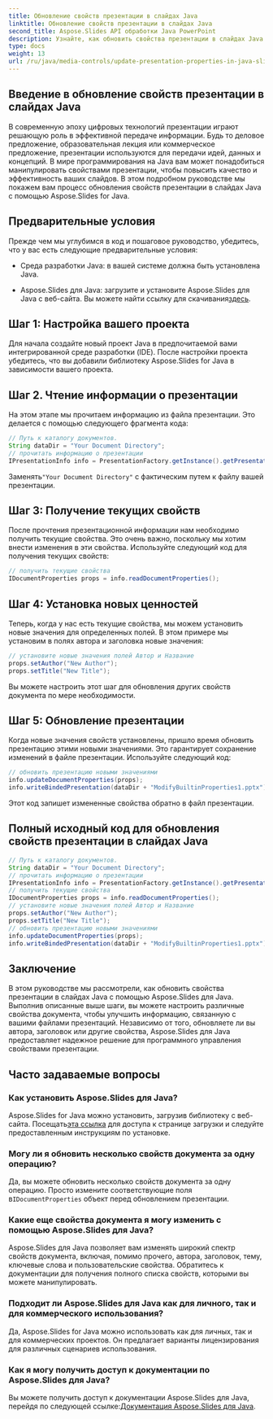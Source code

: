 ```yaml
---
title: Обновление свойств презентации в слайдах Java
linktitle: Обновление свойств презентации в слайдах Java
second_title: Aspose.Slides API обработки Java PowerPoint
description: Узнайте, как обновить свойства презентации в слайдах Java с помощью Aspose.Slides для Java. Настройте автора, название и другие параметры для создания эффектных презентаций.
type: docs
weight: 13
url: /ru/java/media-controls/update-presentation-properties-in-java-slides/
---
```


## Введение в обновление свойств презентации в слайдах Java

В современную эпоху цифровых технологий презентации играют решающую роль в эффективной передаче информации. Будь то деловое предложение, образовательная лекция или коммерческое предложение, презентации используются для передачи идей, данных и концепций. В мире программирования на Java вам может понадобиться манипулировать свойствами презентации, чтобы повысить качество и эффективность ваших слайдов. В этом подробном руководстве мы покажем вам процесс обновления свойств презентации в слайдах Java с помощью Aspose.Slides for Java.

## Предварительные условия

Прежде чем мы углубимся в код и пошаговое руководство, убедитесь, что у вас есть следующие предварительные условия:

- Среда разработки Java: в вашей системе должна быть установлена Java.

-  Aspose.Slides для Java: загрузите и установите Aspose.Slides для Java с веб-сайта. Вы можете найти ссылку для скачивания[здесь](https://releases.aspose.com/slides/java/).

## Шаг 1: Настройка вашего проекта

Для начала создайте новый проект Java в предпочитаемой вами интегрированной среде разработки (IDE). После настройки проекта убедитесь, что вы добавили библиотеку Aspose.Slides for Java в зависимости вашего проекта.

## Шаг 2. Чтение информации о презентации

На этом этапе мы прочитаем информацию из файла презентации. Это делается с помощью следующего фрагмента кода:

```java
// Путь к каталогу документов.
String dataDir = "Your Document Directory";
// прочитать информацию о презентации
IPresentationInfo info = PresentationFactory.getInstance().getPresentationInfo(dataDir + "ModifyBuiltinProperties1.pptx");
```

 Заменять`"Your Document Directory"` с фактическим путем к файлу вашей презентации.

## Шаг 3: Получение текущих свойств

После прочтения презентационной информации нам необходимо получить текущие свойства. Это очень важно, поскольку мы хотим внести изменения в эти свойства. Используйте следующий код для получения текущих свойств:

```java
// получить текущие свойства
IDocumentProperties props = info.readDocumentProperties();
```

## Шаг 4: Установка новых ценностей

Теперь, когда у нас есть текущие свойства, мы можем установить новые значения для определенных полей. В этом примере мы установим в полях автора и заголовка новые значения:

```java
// установите новые значения полей Автор и Название
props.setAuthor("New Author");
props.setTitle("New Title");
```

Вы можете настроить этот шаг для обновления других свойств документа по мере необходимости.

## Шаг 5: Обновление презентации

Когда новые значения свойств установлены, пришло время обновить презентацию этими новыми значениями. Это гарантирует сохранение изменений в файле презентации. Используйте следующий код:

```java
// обновить презентацию новыми значениями
info.updateDocumentProperties(props);
info.writeBindedPresentation(dataDir + "ModifyBuiltinProperties1.pptx");
```

Этот код запишет измененные свойства обратно в файл презентации.

## Полный исходный код для обновления свойств презентации в слайдах Java

```java
// Путь к каталогу документов.
String dataDir = "Your Document Directory";
// прочитать информацию о презентации
IPresentationInfo info = PresentationFactory.getInstance().getPresentationInfo(dataDir + "ModifyBuiltinProperties1.pptx");
// получить текущие свойства
IDocumentProperties props = info.readDocumentProperties();
// установите новые значения полей Автор и Название
props.setAuthor("New Author");
props.setTitle("New Title");
// обновить презентацию новыми значениями
info.updateDocumentProperties(props);
info.writeBindedPresentation(dataDir + "ModifyBuiltinProperties1.pptx");
```

## Заключение

В этом руководстве мы рассмотрели, как обновить свойства презентации в слайдах Java с помощью Aspose.Slides для Java. Выполнив описанные выше шаги, вы можете настроить различные свойства документа, чтобы улучшить информацию, связанную с вашими файлами презентаций. Независимо от того, обновляете ли вы автора, заголовок или другие свойства, Aspose.Slides для Java предоставляет надежное решение для программного управления свойствами презентации.

## Часто задаваемые вопросы

### Как установить Aspose.Slides для Java?

Aspose.Slides for Java можно установить, загрузив библиотеку с веб-сайта. Посещать[эта ссылка](https://releases.aspose.com/slides/java/) для доступа к странице загрузки и следуйте предоставленным инструкциям по установке.

### Могу ли я обновить несколько свойств документа за одну операцию?

 Да, вы можете обновить несколько свойств документа за одну операцию. Просто измените соответствующие поля в`IDocumentProperties` объект перед обновлением презентации.

### Какие еще свойства документа я могу изменить с помощью Aspose.Slides для Java?

Aspose.Slides для Java позволяет вам изменять широкий спектр свойств документа, включая, помимо прочего, автора, заголовок, тему, ключевые слова и пользовательские свойства. Обратитесь к документации для получения полного списка свойств, которыми вы можете манипулировать.

### Подходит ли Aspose.Slides для Java как для личного, так и для коммерческого использования?

Да, Aspose.Slides for Java можно использовать как для личных, так и для коммерческих проектов. Он предлагает варианты лицензирования для различных сценариев использования.

### Как я могу получить доступ к документации по Aspose.Slides для Java?

 Вы можете получить доступ к документации Aspose.Slides для Java, перейдя по следующей ссылке:[Документация Aspose.Slides для Java](https://reference.aspose.com/slides/java/).